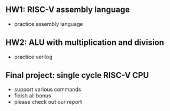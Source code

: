## HW1: RISC-V assembly language 
* practice assembly language 
## HW2: ALU with multiplication and division  
* practice verilog
## Final project: single cycle RISC-V CPU  
* support various commands
* finish all bonus
* please check out our report
